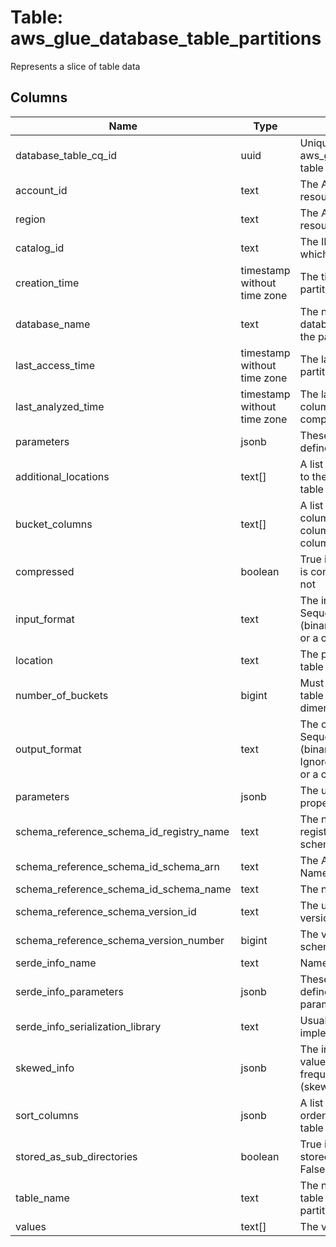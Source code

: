 
# Table: aws_glue_database_table_partitions
Represents a slice of table data
## Columns
| Name        | Type           | Description  |
| ------------- | ------------- | -----  |
|database_table_cq_id|uuid|Unique CloudQuery ID of aws_glue_database_tables table (FK)|
|account_id|text|The AWS Account ID of the resource.|
|region|text|The AWS Region of the resource.|
|catalog_id|text|The ID of the Data Catalog in which the partition resides|
|creation_time|timestamp without time zone|The time at which the partition was created|
|database_name|text|The name of the catalog database in which to create the partition|
|last_access_time|timestamp without time zone|The last time at which the partition was accessed|
|last_analyzed_time|timestamp without time zone|The last time at which column statistics were computed for this partition|
|parameters|jsonb|These key-value pairs define partition parameters|
|additional_locations|text[]|A list of locations that point to the path where a Delta table is located|
|bucket_columns|text[]|A list of reducer grouping columns, clustering columns, and bucketing columns in the table|
|compressed|boolean|True if the data in the table is compressed, or False if not|
|input_format|text|The input format: SequenceFileInputFormat (binary), or TextInputFormat, or a custom format|
|location|text|The physical location of the table|
|number_of_buckets|bigint|Must be specified if the table contains any dimension columns|
|output_format|text|The output format: SequenceFileOutputFormat (binary), or IgnoreKeyTextOutputFormat, or a custom format|
|parameters|jsonb|The user-supplied properties in key-value form|
|schema_reference_schema_id_registry_name|text|The name of the schema registry that contains the schema|
|schema_reference_schema_id_schema_arn|text|The Amazon Resource Name (ARN) of the schema|
|schema_reference_schema_id_schema_name|text|The name of the schema|
|schema_reference_schema_version_id|text|The unique ID assigned to a version of the schema|
|schema_reference_schema_version_number|bigint|The version number of the schema|
|serde_info_name|text|Name of the SerDe|
|serde_info_parameters|jsonb|These key-value pairs define initialization parameters for the SerDe|
|serde_info_serialization_library|text|Usually the class that implements the SerDe|
|skewed_info|jsonb|The information about values that appear frequently in a column (skewed values)|
|sort_columns|jsonb|A list specifying the sort order of each bucket in the table|
|stored_as_sub_directories|boolean|True if the table data is stored in subdirectories, or False if not|
|table_name|text|The name of the database table in which to create the partition|
|values|text[]|The values of the partition|
